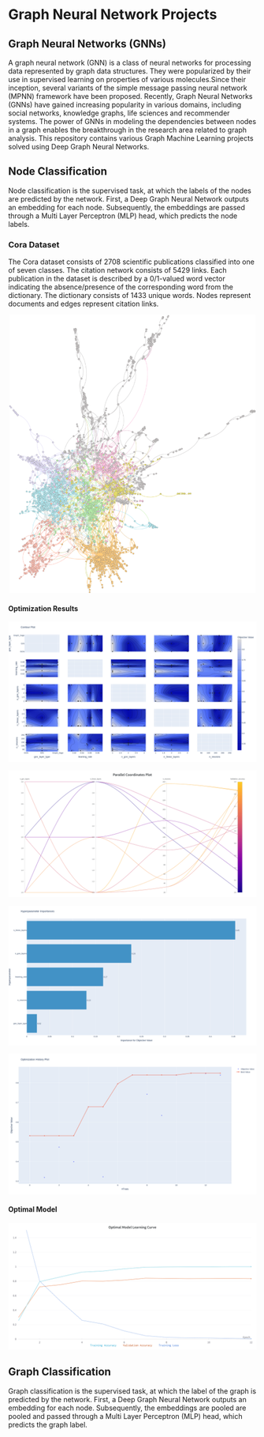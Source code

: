 # Graph Neural Network Projects
## Graph Neural Networks (GNNs)
A graph neural network (GNN) is a class of neural networks for processing data represented by graph data structures. They were popularized by their use in supervised learning on properties of various molecules.Since their inception, several variants of the simple message passing neural network (MPNN) framework have been proposed. Recently, Graph Neural Networks (GNNs) have gained increasing popularity in various domains, including social networks, knowledge graphs, life sciences and recommender systems. The power of GNNs in modeling the dependencies between nodes in a graph enables the breakthrough in the research area related to graph analysis. This repository contains various Graph Machine Learning projects solved using Deep Graph Neural Networks.

## Node Classification
Node classification is the supervised task, at which the labels of the nodes are predicted by the network. First, a Deep Graph Neural Network outputs an embedding for each node. Subsequently, the embeddings are passed through a Multi Layer Perceptron (MLP) head, which predicts the node labels.

### Cora Dataset
The Cora dataset consists of 2708 scientific publications classified into one of seven classes. The citation network consists of 5429 links. Each publication in the dataset is described by a 0/1-valued word vector indicating the absence/presence of the corresponding word from the dictionary. The dictionary consists of 1433 unique words. Nodes represent documents and edges represent citation links.

<p align="center"><img src="https://github.com/NickKaparinos/Graph-Neural-Network-Projects/blob/master/Images/cora/cora-graph" alt="drawing" width="500"/></p>

#### Optimization Results
<p align="center"><img src="https://github.com/NickKaparinos/Graph-Neural-Network-Projects/blob/master/Images/cora/contour.png" alt="drawing"/></p>
<p align="center"><img src="https://github.com/NickKaparinos/Graph-Neural-Network-Projects/blob/master/Images/cora/W%26B%20Chart%201_4_2022%2C%201_07_08%20PM.png" alt="drawing"/></p>
<p align="center"><img src="https://github.com/NickKaparinos/Graph-Neural-Network-Projects/blob/master/Images/cora/param_importances.png" alt="drawing"/></p>
<p align="center"><img src="https://github.com/NickKaparinos/Graph-Neural-Network-Projects/blob/master/Images/cora/optimization_history.png" alt="drawing"/></p>

#### Optimal Model

<p align="center"><img src="https://github.com/NickKaparinos/Graph-Neural-Network-Projects/blob/master/Images/cora/cora_optimal_learning_curve.png" alt="drawing"/></p>

## Graph Classification
Graph classification is the supervised task, at which the label of the graph is predicted by the network. First, a Deep Graph Neural Network outputs an embedding for each node. Subsequently, the embeddings are pooled are pooled and passed through a Multi Layer Perceptron (MLP) head, which predicts the graph label.
